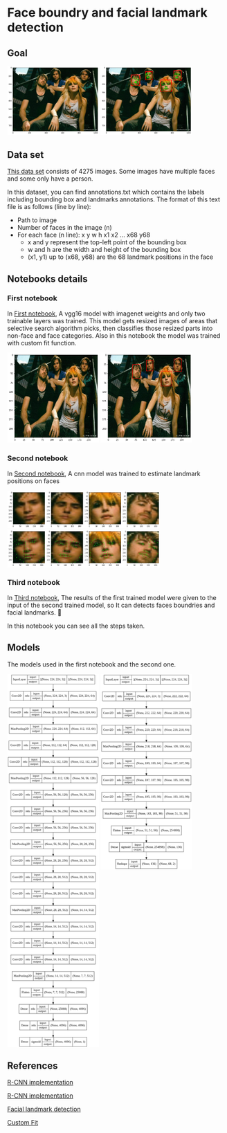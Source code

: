 # Face boundry and facial landmark detection

## Goal
<p float="center">
    <img src="Images/1.png" width="42%">
    <img src="Images/7.png" width="42%">
</p>

## Data set
[This data set](https://drive.google.com/file/d/1Jshwoo4KIDdCl_QkaWJ6HtGKC4JKOcU6/view?usp=sharing)
consists of 4275 images. Some images have multiple faces and some only have a person.

In this dataset, you can find annotations.txt which contains the labels including bounding box and landmarks annotations. The format of this text file is as follows (line by line):
* Path to image
* Number of faces in the image (n)
* For each face (n line): x y w h x1 x2 ... x68 y68 
    * x and y represent the top-left point of the bounding box
    * w and h are the width and height of the bounding box
    * (x1, y1) up to (x68, y68) are the 68 landmark positions in the face

## Notebooks details
### First notebook
In [First notebook](./part1_face_boundary_detection.ipynb), A vgg16 model with imagenet weights and only two trainable layers was trained. This model gets resized images of areas that selective search algorithm picks, then classifies those resized parts into non-face and face categories. Also in this notebook the model was trained with custom fit function. 

<p float="center">
    <img src="Images/2.png" width="42%">
    <img src="Images/3.png" width="42%">
</p>

### Second notebook
In [Second notebook](./part2_facial_landmark_detection.ipynb), A cnn model was trained to estimate landmark positions on faces

<img src="Images/4.png" width="70%">
<img src="Images/5.png" width="70%">

### Third notebook
In [Third notebook](./part3_face_boundary_and_facial_landmark_detection.ipynb), The results of the first trained model were given to the input of the second trained model, so It can detects faces boundries and facial landmarks. 🎉

In this notebook you can see all the steps taken.

## Models

The models used in the first notebook and the second one.

<p float="center">
    <img src="Images/rcnn.png" width="42%" valign='top'>
    <img src="Images/cnn.png" width="42%" valign='top'>
</p>

## References
[R-CNN implementation](https://towardsdatascience.com/step-by-step-r-cnn-implementation-from-scratch-in-python-e97101ccde55)

[R-CNN implementation](https://github.com/Hulkido/RCNN)

[Facial landmark detection](https://github.com/LordLean/Facial-Landmark-Detection)

[Custom Fit](https://www.tensorflow.org/guide/keras/customizing_what_happens_in_fit)